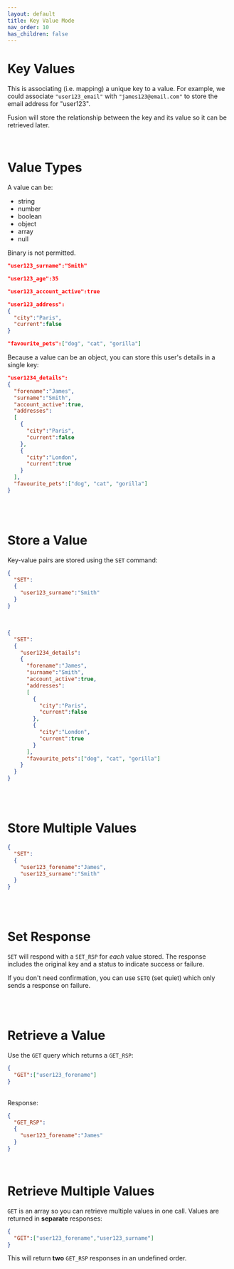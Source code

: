 ```yaml
---
layout: default
title: Key Value Mode
nav_order: 10
has_children: false
---
```


# Key Values
This is associating (i.e. mapping) a unique key to a value. For example, we could associate `"user123_email"` with `"james123@email.com"` to store the email address for "user123".


Fusion will store the relationship between the key and its value so it can be retrieved later.

<br/>

# Value Types
A value can be:

- string
- number
- boolean
- object 
- array
- null

Binary is not permitted.


```json
"user123_surname":"Smith"
```

```json
"user123_age":35
```

```json
"user123_account_active":true
```


```json
"user123_address":
{
  "city":"Paris",
  "current":false
}
```

```json
"favourite_pets":["dog", "cat", "gorilla"]
```

Because a value can be an object, you can store this user's details in a single key:

```json
"user1234_details":
{
  "forename":"James",
  "surname":"Smith",
  "account_active":true,
  "addresses":
  [
    {
      "city":"Paris",
      "current":false
    },
    {
      "city":"London",
      "current":true
    }    
  ],
  "favourite_pets":["dog", "cat", "gorilla"]
}
```
<br/><br/>


# Store a Value
Key-value pairs are stored using the `SET` command:

```json
{
  "SET":
  {
    "user123_surname":"Smith"
  }
}
```
<br/>

```json
{
  "SET":
  {
    "user1234_details":
    {
      "forename":"James",
      "surname":"Smith",
      "account_active":true,
      "addresses":
      [
        {
          "city":"Paris",
          "current":false
        },
        {
          "city":"London",
          "current":true
        }    
      ],
      "favourite_pets":["dog", "cat", "gorilla"]
    }
  }
}
```

<br/><br/>

# Store Multiple Values

```json
{
  "SET":
  {
    "user123_forename":"James",
    "user123_surname":"Smith"
  }
}
```

<br/><br/>

# Set Response

`SET` will respond with a `SET_RSP` for *each* value stored. The response includes the original key and a status to indicate success or failure. 

If you don't need confirmation, you can use `SETQ` (set quiet) which only sends a response on failure.


<br/><br/>

# Retrieve a Value
Use the `GET` query which returns a `GET_RSP`:

```json
{
  "GET":["user123_forename"]
}
```

<br/>
Response:

```json
{
  "GET_RSP":
  {
    "user123_forename":"James"
  }
}
```

<br/>

# Retrieve Multiple Values
`GET` is an array so you can retrieve multiple values in one call. Values are returned in **separate** responses:

```json
{
  "GET":["user123_forename","user123_surname"]
}
```

This will return **two** `GET_RSP` responses in an undefined order.